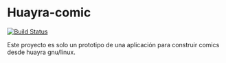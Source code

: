 # Huayra-comic

[![Build Status](https://travis-ci.org/HuayraLinux/huayra-comic.svg?branch=master)](https://travis-ci.org/HuayraLinux/huayra-comic)


Este proyecto es solo un prototipo de una aplicación para construir
comics desde huayra gnu/linux.



